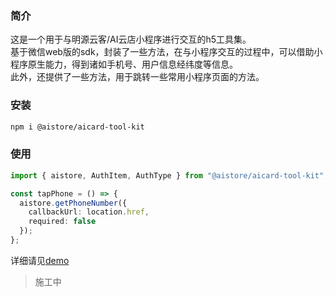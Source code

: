 ### 简介
这是一个用于与明源云客/AI云店小程序进行交互的h5工具集。  
基于微信web版的sdk，封装了一些方法，在与小程序交互的过程中，可以借助小程序原生能力，得到诸如手机号、用户信息经纬度等信息。  
此外，还提供了一些方法，用于跳转一些常用小程序页面的方法。  

### 安装
```bash
npm i @aistore/aicard-tool-kit
```

### 使用
```typescript
import { aistore, AuthItem, AuthType } from "@aistore/aicard-tool-kit";

const tapPhone = () => {
  aistore.getPhoneNumber({
    callbackUrl: location.href,
    required: false
  });
};
```
详细请见[demo](.)
> 施工中
